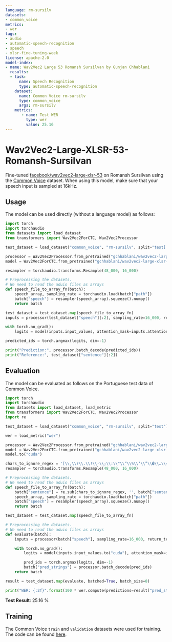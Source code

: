 ```yaml
---
language: rm-sursilv
datasets:
- common_voice
metrics:
- wer
tags:
- audio
- automatic-speech-recognition
- speech
- xlsr-fine-tuning-week
license: apache-2.0
model-index:
- name: Wav2Vec2 Large 53 Romansh Sursilvan by Gunjan Chhablani
  results:
  - task: 
      name: Speech Recognition
      type: automatic-speech-recognition
    dataset:
      name: Common Voice rm-sursilv
      type: common_voice
      args: rm-sursilv
    metrics:
       - name: Test WER
         type: wer
         value: 25.16
---
```


# Wav2Vec2-Large-XLSR-53-Romansh-Sursilvan

Fine-tuned [facebook/wav2vec2-large-xlsr-53](https://huggingface.co/facebook/wav2vec2-large-xlsr-53) on Romansh Sursilvan using the [Common Voice](https://huggingface.co/datasets/common_voice) dataset. 
When using this model, make sure that your speech input is sampled at 16kHz.

## Usage

The model can be used directly (without a language model) as follows:

```python
import torch
import torchaudio
from datasets import load_dataset
from transformers import Wav2Vec2ForCTC, Wav2Vec2Processor

test_dataset = load_dataset("common_voice", "rm-sursilv", split="test[:2%]")

processor = Wav2Vec2Processor.from_pretrained("gchhablani/wav2vec2-large-xlsr-rm-sursilv")
model = Wav2Vec2ForCTC.from_pretrained("gchhablani/wav2vec2-large-xlsr-rm-sursilv")

resampler = torchaudio.transforms.Resample(48_000, 16_000)

# Preprocessing the datasets.
# We need to read the aduio files as arrays
def speech_file_to_array_fn(batch):
    speech_array, sampling_rate = torchaudio.load(batch["path"])
    batch["speech"] = resampler(speech_array).squeeze().numpy()
    return batch

test_dataset = test_dataset.map(speech_file_to_array_fn)
inputs = processor(test_dataset["speech"][:2], sampling_rate=16_000, return_tensors="pt", padding=True)

with torch.no_grad():
    logits = model(inputs.input_values, attention_mask=inputs.attention_mask).logits

predicted_ids = torch.argmax(logits, dim=-1)

print("Prediction:", processor.batch_decode(predicted_ids))
print("Reference:", test_dataset["sentence"][:2])
```


## Evaluation

The model can be evaluated as follows on the Portuguese test data of Common Voice.


```python
import torch
import torchaudio
from datasets import load_dataset, load_metric
from transformers import Wav2Vec2ForCTC, Wav2Vec2Processor
import re

test_dataset = load_dataset("common_voice", "rm-sursilv", split="test")

wer = load_metric("wer")

processor = Wav2Vec2Processor.from_pretrained("gchhablani/wav2vec2-large-xlsr-rm-sursilv")
model = Wav2Vec2ForCTC.from_pretrained("gchhablani/wav2vec2-large-xlsr-rm-sursilv")
model.to("cuda")

chars_to_ignore_regex = '[\\,\\?\\.\\!\\-\\;\\:\\"\\“\\%\\‘\\”\\�\\…\\«\\»\\–]'
resampler = torchaudio.transforms.Resample(48_000, 16_000)

# Preprocessing the datasets.
# We need to read the aduio files as arrays
def speech_file_to_array_fn(batch):
    batch["sentence"] = re.sub(chars_to_ignore_regex, '', batch["sentence"]).lower()
    speech_array, sampling_rate = torchaudio.load(batch["path"])
    batch["speech"] = resampler(speech_array).squeeze().numpy()
    return batch

test_dataset = test_dataset.map(speech_file_to_array_fn)

# Preprocessing the datasets.
# We need to read the aduio files as arrays
def evaluate(batch):
    inputs = processor(batch["speech"], sampling_rate=16_000, return_tensors="pt", padding=True)

    with torch.no_grad():
        logits = model(inputs.input_values.to("cuda"), attention_mask=inputs.attention_mask.to("cuda")).logits

        pred_ids = torch.argmax(logits, dim=-1)
        batch["pred_strings"] = processor.batch_decode(pred_ids)
    return batch

result = test_dataset.map(evaluate, batched=True, batch_size=8)

print("WER: {:2f}".format(100 * wer.compute(predictions=result["pred_strings"], references=result["sentence"])))
```

**Test Result**: 25.16 % 

## Training

The Common Voice `train` and `validation` datasets were used for training. The code can be found [here](https://colab.research.google.com/drive/1dpZr_GzRowCciUbzM3GnW04TNKnB7vrP?usp=sharing).